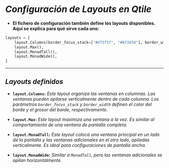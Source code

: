 <!-- Autor: Daniel Benjamin Perez Morales -->
<!-- GitHub: https://github.com/DanielBenjaminPerezMoralesDev13 -->
<!-- Gitlab: https://gitlab.com/DanielBenjaminPerezMoralesDev13 -->
<!-- Correo electrónico: danielperezdev@proton.me -->

# ***Configuración de Layouts en Qtile***

- **El fichero de configuración también define los layouts disponibles. Aquí se explica para qué sirve cada uno:**

```python
layouts = [
    layout.Columns(border_focus_stack=["#d75f5f", "#8f3d3d"], border_width=4),
    layout.Max(),
    layout.MonadTall(),
    layout.MonadWide(),
]
```

---

## ***Layouts definidos***

- **`layout.Columns`:** *Este layout organiza las ventanas en columnas. Las ventanas pueden apilarse verticalmente dentro de cada columna. Los parámetros `border_focus_stack` y `border_width` definen el color del borde y el grosor del borde, respectivamente.*

- **`layout.Max`:** *Este layout maximiza una ventana a la vez. Es similar al comportamiento de una ventana de pantalla completa.*

- **`layout.MonadTall`:** *Este layout coloca una ventana principal en un lado de la pantalla y las ventanas adicionales en el otro lado, apiladas verticalmente. Es ideal para configuraciones de pantalla ancha.*

- **`layout.MonadWide`:** *Similar a `MonadTall`, pero las ventanas adicionales se apilan horizontalmente.*
